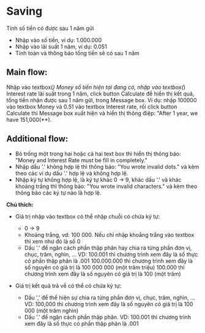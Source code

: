 # Saving
Tính số tiền có được sau 1 năm gửi  
- Nhập vào số tiền, ví dụ: 1.000.000
- Nhập vào lãi suất 1 năm, ví dụ: 0.051
- Tính toán và thông báo tổng tiền sẽ có sau 1 năm

## Main flow:
Nhập vào textbox(*) Money số tiền hiện tại đang có, nhập vào textbox(*) Interest rate lãi suất trong 1 năm,
click button Calculate để hiển thị kết quả, tổng tiền nhận được sau 1 năm gửi, trong Message box.
Ví dụ: nhập 100000 vào textbox Money và 0.51 vào textbox Interest rate, rối click button Calculate thì
Message box xuất hiện và hiển thị thông điệp: "After 1 year, we have 151,000(**).

## Additional flow:
- Bỏ trống một trong hai hoặc cả hai text box thì hiển thị thông báo: "Money and Interest Rate must be fill in completely."
- Nhập dấu '.' không hợp lệ thì thông báo: "You wrote invalid dots." và kèm theo các ví dụ dấu '.' hợp lệ và không hợp lệ.
- Nhập ký tự không hợp lệ, là ký tự khác 0 -> 9, khác dấu '.' và khác khoảng trắng thì thông báo:
	"You wrote invalid characters." và kèm theo thông báo các ký tự nào là hợp lệ.

**Chú thích:**  
- Giá trị nhập vào textbox có thể nhập chuỗi có chứa ký tự:
	+ 0 -> 9
	+ Khoảng trắng, vd: 100 000. Nếu chỉ nhập khoẳng trắng vào textbox thì xem như đó là số 0
	+ Dấu '.' để ngăn cách phần thập phân hay chia ra từng phần đơn vị, chục, trăm, nghìn, ...
		VD: 100.001 thì chương trình xem đây là số thực có phần thập phân là .001
		    100.000.000 thì chương trình xem đây là số nguyên có giá trị là 100 000 000 (một trăm triệu)
		    100.000 thì chương trình xem đây là số nguyên có giá trị là 100 (một trăm)

- Giá trị kết quả trả về có thể có chứa ký tự:
	+ Dấu ',' để thể hiện sự chia ra từng phần đơn vị, chục, trăm, nghìn, ...
		VD: 100,000 thì chương trình xem đây là số nguyên có giá trị là 100 000 (một trăm nghìn)
	+ Dấu '.' để ngăn cách phần thập phân.
		VD: 100.001 thì chương trình xem đây là số thực có phần thập phân là .001
